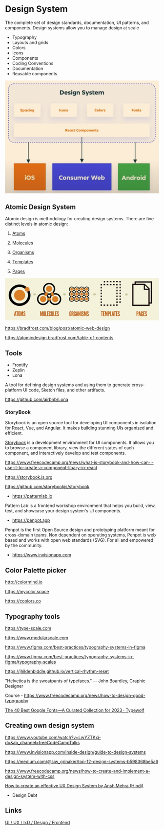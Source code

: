 # Design System

The complete set of design standards, documentation, UI patterns, and components. Design systems allow you to manage design at scale

- Typography
- Layouts and grids
- Colors
- Icons
- Components
- Coding Conventions
- Documentation
- Reusable components

![image](../../media/Design-System-image1.jpg)

## Atomic Design System

Atomic design is methodology for creating design systems. There are five distinct levels in atomic design:

1. [Atoms](https://bradfrost.com/blog/post/atomic-web-design/#atoms)

2. [Molecules](https://bradfrost.com/blog/post/atomic-web-design/#molecules)

3. [Organisms](https://bradfrost.com/blog/post/atomic-web-design/#organisms)

4. [Templates](https://bradfrost.com/blog/post/atomic-web-design/#templates)

5. [Pages](https://bradfrost.com/blog/post/atomic-web-design/#pages)

![image](../../media/Design-System-image2.jpg)

<https://bradfrost.com/blog/post/atomic-web-design>

<https://atomicdesign.bradfrost.com/table-of-contents>

## Tools

- Frontify
- Zeplin
- Lona

A tool for defining design systems and using them to generate cross-platform UI code, Sketch files, and other artifacts.

<https://github.com/airbnb/Lona>

### StoryBook

Storybook is an open source tool for developing UI components in isolation for React, Vue, and Angular. It makes building stunning UIs organized and efficient.

[Storybook](https://storybook.js.org/) is a development environment for UI components. It allows you to browse a component library, view the different states of each component, and interactively develop and test components.

<https://www.freecodecamp.org/news/what-is-storybook-and-how-can-i-use-it-to-create-a-component-libary-in-react>

<https://storybook.js.org>

<https://github.com/storybookjs/storybook>

- <https://patternlab.io>

Pattern Lab is a frontend workshop environment that helps you build, view, test, and showcase your design system's UI components.

- <https://penpot.app>

Penpot is the first Open Source design and prototyping platform meant for cross-domain teams. Non dependent on operating systems, Penpot is web based and works with open web standards (SVG). For all and empowered by the community.

- <https://www.invisionapp.com>

## Color Palette picker

<http://colormind.io>

<https://mycolor.space>

<https://coolors.co>

## Typography tools

<https://type-scale.com>

<https://www.modularscale.com>

<https://www.figma.com/best-practices/typography-systems-in-figma>

<https://www.figma.com/best-practices/typography-systems-in-figma/typography-scales>

<https://jhildenbiddle.github.io/vertical-rhythm-reset>

"Helvetica is the sweatpants of typefaces." -- John Boardley, Graphic Designer

Course - <https://www.freecodecamp.org/news/how-to-design-good-typography>

[The 40 Best Google Fonts—A Curated Collection for 2023 · Typewolf](https://www.typewolf.com/google-fonts)

## Creating own design system

<https://www.youtube.com/watch?v=LwYZTKxj-do&ab_channel=freeCodeCampTalks>

<https://www.invisionapp.com/inside-design/guide-to-design-systems>

<https://medium.com/@siw_grinaker/top-12-design-systems-b598368be5a6>

<https://www.freecodecamp.org/news/how-to-create-and-implement-a-design-system-with-css>

[How to create an effective UX Design System by Ansh Mehra (Hindi)](https://www.youtube.com/watch?v=6B4K8-9zHM4)

- Design Debt

## Links

[UI / UX / IxD / Design / Frontend](ui-ux-ixd-design-frontend)

